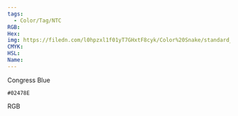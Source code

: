 ```yaml
---
tags:
  - Color/Tag/NTC
RGB:
Hex:
img: https://filedn.com/l0hpzxl1f01yT7GHxtF8cyk/Color%20Snake/standard_csv_to_svg//02478E.svg
CMYK:
HSL:
Name:
---
```

Congress Blue
```palette
#02478E
```
RGB

